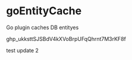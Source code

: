# goEntityCache
Go plugin caches DB entityes

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

test update 2
